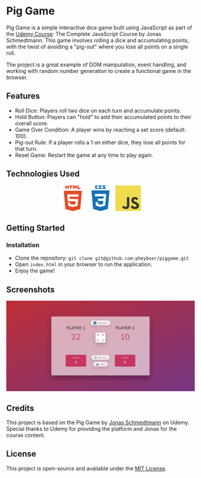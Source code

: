 # Pig Game
Pig Game is a simple interactive dice game built using JavaScript as part of the [Udemy Course](https://www.udemy.com/course/the-complete-javascript-course/): The Complete JavaScript Course by Jonas Schmedtmann. This game involves rolling a dice and accumulating points, with the twist of avoiding a "pig-out" where you lose all points on a single roll.

The project is a great example of DOM manipulation, event handling, and working with random number generation to create a functional game in the browser.


## Features
- Roll Dice: Players roll two dice on each turn and accumulate points.
- Hold Button: Players can "hold" to add their accumulated points to their overall score.
- Game Over Condition: A player wins by reaching a set score (default: 100).
- Pig-out Rule: If a player rolls a 1 on either dice, they lose all points for that turn.
- Reset Game: Restart the game at any time to play again.

## Technologies Used
<p align="center">
<img src="https://github.com/devicons/devicon/blob/master/icons/html5/html5-plain-wordmark.svg" alt="html5"  width="70" height="70"/>
<img src="https://github.com/devicons/devicon/blob/master/icons/css3/css3-plain-wordmark.svg" alt="css3" width="70" height="70"/>
<img src="https://github.com/devicons/devicon/blob/master/icons/javascript/javascript-original.svg" alt="javascript" width="70" height="70"/>
</p>

## Getting Started

### Installation
- Clone the repository: ```git clone git@github.com:pheyboer/piggame.git```
- Open ```index.html``` in your browser to run the application.
- Enjoy the game!

## Screenshots
![Home Page](https://github.com/pheyboer/piggame/blob/main/piggame.png)

## Credits
This project is based on the Pig Game by [Jonas Schmedtmann](https://www.udemy.com/course/the-complete-javascript-course/) on Udemy. Special thanks to Udemy for providing the platform and Jonas for the course content.

## License
This project is open-source and available under the [MIT License](https://opensource.org/licenses/MIT).